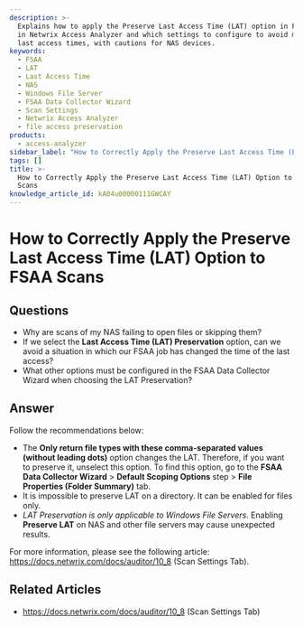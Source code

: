 ```yaml
---
description: >-
  Explains how to apply the Preserve Last Access Time (LAT) option in FSAA scans
  in Netwrix Access Analyzer and which settings to configure to avoid modifying
  last access times, with cautions for NAS devices.
keywords:
  - FSAA
  - LAT
  - Last Access Time
  - NAS
  - Windows File Server
  - FSAA Data Collector Wizard
  - Scan Settings
  - Netwrix Access Analyzer
  - file access preservation
products:
  - access-analyzer
sidebar_label: "How to Correctly Apply the Preserve Last Access Time (LAT) Option to FSAA Scans"
tags: []
title: >-
  How to Correctly Apply the Preserve Last Access Time (LAT) Option to FSAA
  Scans
knowledge_article_id: kA04u00000111GWCAY
---
```


# How to Correctly Apply the Preserve Last Access Time (LAT) Option to FSAA Scans

## Questions

- Why are scans of my NAS failing to open files or skipping them?
- If we select the **Last Access Time (LAT) Preservation** option, can we avoid a situation in which our FSAA job has changed the time of the last access?
- What other options must be configured in the FSAA Data Collector Wizard when choosing the LAT Preservation?

## Answer

Follow the recommendations below:

- The **Only return file types with these comma-separated values (without leading dots)** option changes the LAT. Therefore, if you want to preserve it, unselect this option. To find this option, go to the **FSAA Data Collector Wizard** > **Default Scoping Options** step > **File Properties (Folder Summary)** tab.
- It is impossible to preserve LAT on a directory. It can be enabled for files only.
- *LAT Preservation is only applicable to Windows File Servers.* Enabling **Preserve LAT** on NAS and other file servers may cause unexpected results.

For more information, please see the following article: https://docs.netwrix.com/docs/auditor/10_8 (Scan Settings Tab).

## Related Articles

- https://docs.netwrix.com/docs/auditor/10_8 (Scan Settings Tab)
